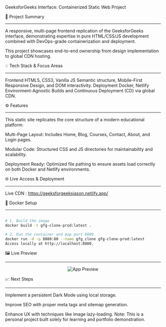 GeeksforGeeks Interface: Containerized Static Web Project

🚀 Project Summary

---

A responsive, multi-page frontend replication of the GeeksforGeeks interface, demonstrating expertise in pure HTML/CSS/JS development combined with DevOps-grade containerization and deployment.

This project showcases end-to-end ownership from design implementation to global CDN hosting.




💡 Tech Stack & Focus Areas

---

Frontend	HTML5, CSS3, Vanilla JS	Semantic structure, Mobile-First Responsive Design, and DOM interactivity.
Deployment	Docker, Netlify	Environment-Agnostic Builds and Continuous Deployment (CD) via global CDN.




⚙️ Features

---

This static site replicates the core structure of a modern educational platform:

Multi-Page Layout: Includes Home, Blog, Courses, Contact, About, and Login pages.

Modular Code: Structured CSS and JS directories for maintainability and scalability.

Deployment Ready: Optimized file pathing to ensure assets load correctly on both Docker and Netlify environments.




🌐 Live Access & Deployment

---

Live CDN : https://geeksforgeeksjason.netlify.app/	




🐳 Docker Setup

---

```Bash

# 1. Build the image
docker build -t gfg-clone-prod:latest .

# 2. Run the container and map port 8080
docker run -d -p 8080:80 --name gfg_clone gfg-clone-prod:latest
Access locally at http://localhost:8080.

```




🖼️ Live Preview

---

<p align="center"> <img src="https://media.geeksforgeeks.org/wp-content/uploads/20240301133213/2024-03-0113-27-29online-video-cuttercom-ezgifcom-video-to-gif-converter.gif" alt="App Preview" /> </p>




📈 Next Steps

---

Implement a persistent Dark Mode using local storage.

Improve SEO with proper meta tags and sitemap generation.

Enhance UX with techniques like image lazy-loading.
Note: This is a personal project built solely for learning and portfolio demonstration.
